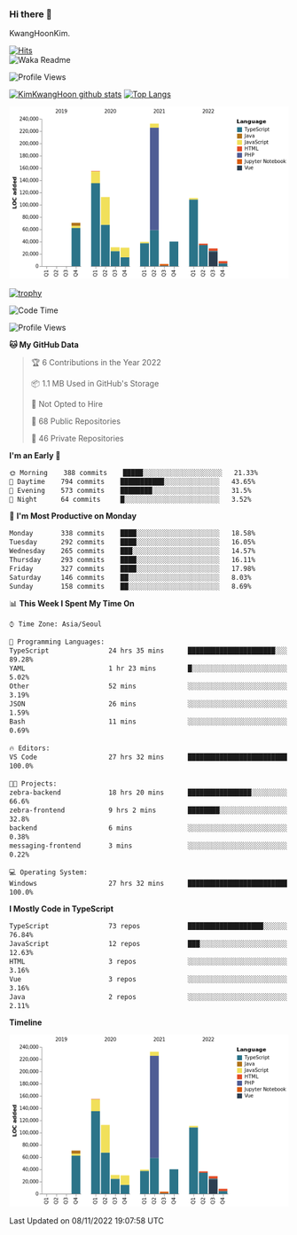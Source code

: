 ### Hi there 👋

KwangHoonKim.

[![Hits](https://hits.seeyoufarm.com/api/count/incr/badge.svg?url=https%3A%2F%2Fgithub.com%2Frhkdgns95)](https://hits.seeyoufarm.com)  
![Waka Readme](https://github.com/rhkdgns95/rhkdgns95/workflows/Waka%20Readme/badge.svg)

![Profile Views](http://img.shields.io/badge/Profile%20Views-0-blue)

[![KimKwangHoon github stats](https://github-readme-stats.vercel.app/api?username=rhkdgns95&show_icons=true)](https://github.com/rhkdgns95/github-readme-stats)   [![Top Langs](https://github-readme-stats.vercel.app/api/top-langs/?username=rhkdgns95&layout=compact)](https://github.com/rhkdgns95/github-readme-stats)   


![Chart not found](https://raw.githubusercontent.com/rhkdgns95/rhkdgns95/master/charts/bar_graph.png) 

[![trophy](https://github-profile-trophy.vercel.app/?username=rhkdgns95)](https://github.com/rhkdgns95/github-profile-trophy)

<!--START_SECTION:waka-->
![Code Time](http://img.shields.io/badge/Code%20Time-3%2C466%20hrs%2042%20mins-blue)

![Profile Views](http://img.shields.io/badge/Profile%20Views-0-blue)

**🐱 My GitHub Data** 

> 🏆 6 Contributions in the Year 2022
 > 
> 📦 1.1 MB Used in GitHub's Storage 
 > 
> 🚫 Not Opted to Hire
 > 
> 📜 68 Public Repositories 
 > 
> 🔑 46 Private Repositories  
 > 
**I'm an Early 🐤** 

```text
🌞 Morning    388 commits    █████░░░░░░░░░░░░░░░░░░░░   21.33% 
🌆 Daytime    794 commits    ███████████░░░░░░░░░░░░░░   43.65% 
🌃 Evening    573 commits    ████████░░░░░░░░░░░░░░░░░   31.5% 
🌙 Night      64 commits     █░░░░░░░░░░░░░░░░░░░░░░░░   3.52%

```
📅 **I'm Most Productive on Monday** 

```text
Monday       338 commits    ████░░░░░░░░░░░░░░░░░░░░░   18.58% 
Tuesday      292 commits    ████░░░░░░░░░░░░░░░░░░░░░   16.05% 
Wednesday    265 commits    ███░░░░░░░░░░░░░░░░░░░░░░   14.57% 
Thursday     293 commits    ████░░░░░░░░░░░░░░░░░░░░░   16.11% 
Friday       327 commits    ████░░░░░░░░░░░░░░░░░░░░░   17.98% 
Saturday     146 commits    ██░░░░░░░░░░░░░░░░░░░░░░░   8.03% 
Sunday       158 commits    ██░░░░░░░░░░░░░░░░░░░░░░░   8.69%

```


📊 **This Week I Spent My Time On** 

```text
⌚︎ Time Zone: Asia/Seoul

💬 Programming Languages: 
TypeScript               24 hrs 35 mins      ██████████████████████░░░   89.28% 
YAML                     1 hr 23 mins        █░░░░░░░░░░░░░░░░░░░░░░░░   5.02% 
Other                    52 mins             ░░░░░░░░░░░░░░░░░░░░░░░░░   3.19% 
JSON                     26 mins             ░░░░░░░░░░░░░░░░░░░░░░░░░   1.59% 
Bash                     11 mins             ░░░░░░░░░░░░░░░░░░░░░░░░░   0.69%

🔥 Editors: 
VS Code                  27 hrs 32 mins      █████████████████████████   100.0%

🐱‍💻 Projects: 
zebra-backend            18 hrs 20 mins      ████████████████░░░░░░░░░   66.6% 
zebra-frontend           9 hrs 2 mins        ████████░░░░░░░░░░░░░░░░░   32.8% 
backend                  6 mins              ░░░░░░░░░░░░░░░░░░░░░░░░░   0.38% 
messaging-frontend       3 mins              ░░░░░░░░░░░░░░░░░░░░░░░░░   0.22%

💻 Operating System: 
Windows                  27 hrs 32 mins      █████████████████████████   100.0%

```

**I Mostly Code in TypeScript** 

```text
TypeScript               73 repos            ███████████████████░░░░░░   76.84% 
JavaScript               12 repos            ███░░░░░░░░░░░░░░░░░░░░░░   12.63% 
HTML                     3 repos             ░░░░░░░░░░░░░░░░░░░░░░░░░   3.16% 
Vue                      3 repos             ░░░░░░░░░░░░░░░░░░░░░░░░░   3.16% 
Java                     2 repos             ░░░░░░░░░░░░░░░░░░░░░░░░░   2.11%

```


**Timeline**

![Chart not found](https://raw.githubusercontent.com/rhkdgns95/rhkdgns95/master/charts/bar_graph.png) 


 Last Updated on 08/11/2022 19:07:58 UTC
<!--END_SECTION:waka-->

